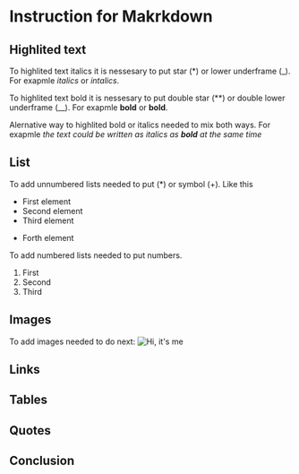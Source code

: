 # Instruction for Makrkdown

## Highlited text

To highlited text italics it is nessesary to put star (*) or lower underframe (_). For exapmle *italics* or _intalics_.

To highlited text bold it is nessesary to put double star (**) or double lower underframe (__). For exapmle **bold** or __bold__. 

Alernative way to highlited bold or italics needed to mix both ways. For exapmle _the text could be written as italics as **bold** at the same time_


## List

To add unnumbered lists needed to put (*) or symbol (+).
Like this
* First element
* Second element
* Third element
+ Forth element

To add numbered lists needed to put numbers.
1. First
2. Second
3. Third

## Images

To add images needed to do next: ![Hi, it's me](lesson1.png)
## Links

## Tables

## Quotes

## Conclusion